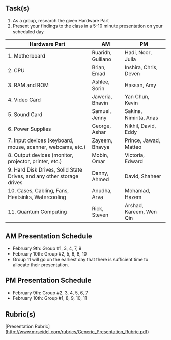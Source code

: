 Task(s)
-------
1. As a group, research the given Hardware Part
2. Present your findings to the class in a 5-10 minute presentation on your scheduled day

| Hardware Part | AM | PM |
|---|---|---|
| 1. Motherboard | Ruaridh, Guiliano | Hadi, Noor, Julia | 
| 2. CPU | Brian, Emad | Inshira, Chris, Deven | 
| 3. RAM and ROM | Ashlee, Sorin | Hassan, Amy | 
| 4. Video Card | Jaweria, Bhavin | Yan Chun, Kevin | 
| 5. Sound Card | Samuel, Jenny | Sakina, Nimirita, Anas | 
| 6. Power Supplies | George, Ashar | Nikhil, David, Eddy | 
| 7. Input devices (keyboard, mouse, scanner, webcams, etc.) | Zayeem, Bhavya | Prince, Jawad, Matteo | 
| 8. Output devices (monitor, projector, printer, etc.) | Mobin, Omar | Victoria, Edward | 
| 9. Hard Disk Drives, Solid State Drives, and any other storage drives | Danny, Ahmed | David, Shaheer | 
| 10. Cases, Cabling, Fans, Heatsinks, Watercooling | Anudha, Arva | Mohamad, Hazem | 
| 11. Quantum Computing | Rick, Steven | Arshad, Kareem, Wen Qin | 


AM Presentation Schedule
------------------
- February 9th: Group #1, 3, 4, 7, 9
- February 10th: Group #2, 5, 6, 8, 10
- Group 11 will go on the earliest day that there is sufficient time to allocate their presentation.

PM Presentation Schedule
------------------
- February 9th: Group #2, 3, 4, 5, 6, 7
- February 10th: Group #1, 8, 9, 10, 11

Rubric(s)
---------
[Presentation Rubric] (http://www.mrseidel.com/rubrics/Generic_Presentation_Rubric.pdf)
